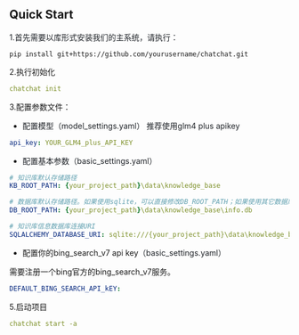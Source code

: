 ## Quick Start
<font style="color:rgb(31, 35, 40);">1.首先需要以库形式安装我们的主系统，请执行：</font>

```plain
pip install git+https://github.com/yourusername/chatchat.git
```

2.执行初始化

```yaml
chatchat init
```

3.配置参数文件：

+ <font style="color:rgb(31, 35, 40);">配置模型（model_settings.yaml）   推荐使用glm4 plus apikey</font>

```yaml
api_key: YOUR_GLM4_plus_API_KEY
```

+ <font style="color:rgb(31, 35, 40);">配置基本参数（basic_settings.yaml）</font>

```yaml
# 知识库默认存储路径
KB_ROOT_PATH: {your_project_path}\data\knowledge_base

# 数据库默认存储路径。如果使用sqlite，可以直接修改DB_ROOT_PATH；如果使用其它数据库，请直接修改SQLALCHEMY_DATABASE_URI。
DB_ROOT_PATH: {your_project_path}\data\knowledge_base\info.db

# 知识库信息数据库连接URI
SQLALCHEMY_DATABASE_URI: sqlite:///{your_project_path}\data\knowledge_base\info.db

```

+ 配置你的bing_search_v7 api key<font style="color:rgb(31, 35, 40);">（basic_settings.yaml）</font>

需要注册一个bing官方的bing_search_v7服务。

```yaml
DEFAULT_BING_SEARCH_API_kEY:
```

5.启动项目

```yaml
chatchat start -a
```







